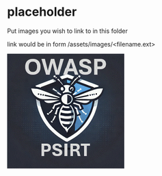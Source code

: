 # placeholder

Put images you wish to link to in this folder

link would be in form /assets/images/<filename.ext>

<img src= "https://github.com/emergar07/www-project-psirt/blob/main/assets/images/OWASPSIRT-LOGO.jpg"/>

